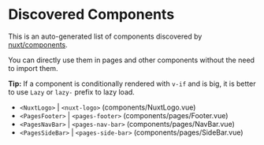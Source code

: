 # Discovered Components

This is an auto-generated list of components discovered by [nuxt/components](https://github.com/nuxt/components).

You can directly use them in pages and other components without the need to import them.

**Tip:** If a component is conditionally rendered with `v-if` and is big, it is better to use `Lazy` or `lazy-` prefix to lazy load.

- `<NuxtLogo>` | `<nuxt-logo>` (components/NuxtLogo.vue)
- `<PagesFooter>` | `<pages-footer>` (components/pages/Footer.vue)
- `<PagesNavBar>` | `<pages-nav-bar>` (components/pages/NavBar.vue)
- `<PagesSideBar>` | `<pages-side-bar>` (components/pages/SideBar.vue)
